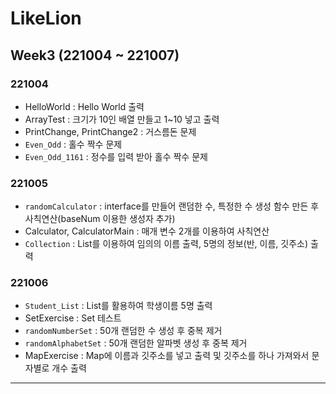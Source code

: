 # LikeLion
## Week3 (221004 ~ 221007)
### 221004
- HelloWorld : Hello World 출력
- ArrayTest : 크기가 10인 배열 만들고 1~10 넣고 출력
- PrintChange, PrintChange2 : 거스름돈 문제
- `Even_Odd` : 홀수 짝수 문제
- `Even_Odd_1161` : 정수를 입력 받아 홀수 짝수 문제

### 221005
- `randomCalculator` : interface를 만들어 랜덤한 수, 특정한 수 생성 함수 만든 후 사칙연산(baseNum 이용한 생성자 추가)
- Calculator, CalculatorMain : 매개 변수 2개를 이용하여 사칙연산
- `Collection` : List를 이용하여 임의의 이름 출력, 5명의 정보(반, 이름, 깃주소) 출력

### 221006
- `Student_List` : List를 활용하여 학생이름 5명 출력
- SetExercise : Set 테스트
- `randomNumberSet` : 50개 랜덤한 수 생성 후 중복 제거
- `randomAlphabetSet` : 50개 랜덤한 알파벳 생성 후 중복 제거
- MapExercise : Map에 이름과 깃주소를 넣고 출력 및 깃주소를 하나 가져와서 문자별로 개수 출력

---
